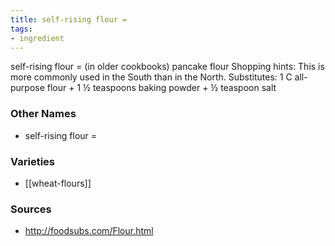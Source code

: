 ```yaml
---
title: self-rising flour =
tags:
- ingredient
---
```

self-rising flour = (in older cookbooks) pancake flour Shopping hints: This is more commonly used in the South than in the North. Substitutes: 1 C all-purpose flour + 1 ½ teaspoons baking powder + ½ teaspoon salt

### Other Names

* self-rising flour =

### Varieties

* [[wheat-flours]]

### Sources
* http://foodsubs.com/Flour.html
